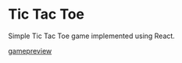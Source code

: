 # Tic Tac Toe 

Simple Tic Tac Toe game implemented using React.

[gamepreview](https://user-images.githubusercontent.com/46082779/204152952-d58c69e5-a0d2-46ce-85c5-477d277349c5.webm)
